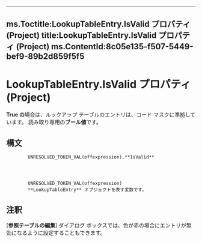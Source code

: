 

---
ms.Toctitle:LookupTableEntry.IsValid プロパティ (Project)
title:LookupTableEntry.IsValid プロパティ (Project)
ms.ContentId:8c05e135-f507-5449-bef9-89b2d859f5f5
---
# LookupTableEntry.IsValid プロパティ (Project)




**True の**場合は、ルックアップ テーブルのエントリは、コード マスクに準拠しています。 読み取り専用の**ブール値**です。

## 構文

            UNRESOLVED_TOKEN_VAL(offexpression).**IsValid**




            UNRESOLVED_TOKEN_VAL(offexpression)
            **LookupTableEntry** オブジェクトを表す変数です。



## 注釈
[**参照テーブルの編集**] ダイアログ ボックスでは、色が赤の場合にエントリが無効になるように設定することもできます。




